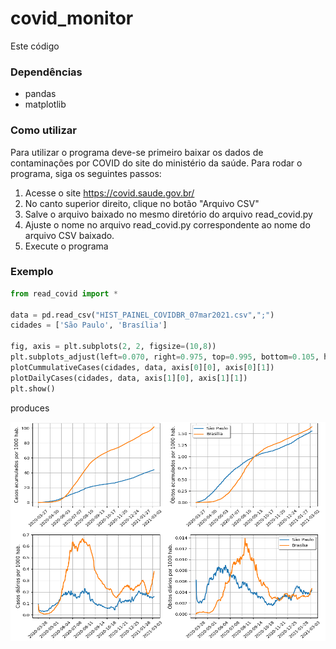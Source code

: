# covid_monitor
Este código 

### Dependências
- pandas
- matplotlib

### Como utilizar

Para utilizar o programa deve-se primeiro baixar os dados de contaminações por COVID do site do ministério da saúde. Para rodar o programa, siga os seguintes passos:
1) Acesse o site https://covid.saude.gov.br/
2) No canto superior direito, clique no botão "Arquivo CSV"
3) Salve o arquivo baixado no mesmo diretório do arquivo read_covid.py
4) Ajuste o nome no arquivo read_covid.py correspondente ao nome do arquivo CSV baixado.
5) Execute o programa

### Exemplo

```python
from read_covid import *

data = pd.read_csv("HIST_PAINEL_COVIDBR_07mar2021.csv",";")
cidades = ['São Paulo', 'Brasília']

fig, axis = plt.subplots(2, 2, figsize=(10,8))
plt.subplots_adjust(left=0.070, right=0.975, top=0.995, bottom=0.105, hspace=0.340, wspace=0.240)
plotCummulativeCases(cidades, data, axis[0][0], axis[0][1])
plotDailyCases(cidades, data, axis[1][0], axis[1][1])
plt.show()
```

produces

<img src="figures/Figure_1.png" alt="example" height=350 width=600  />
